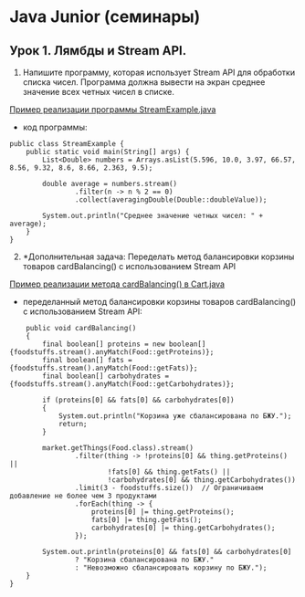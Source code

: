 # Java Junior (семинары)
## Урок 1. Лямбды и Stream API.

1. Напишите программу, которая использует Stream API для обработки списка чисел. 
Программа должна вывести на экран среднее значение всех четных чисел в списке.

[Пример реализации программы StreamExample.java](https://github.com/RuslanSakaev/JavJun/blob/master/src/main/java/org/sakaevrs/hw/hw1/StreamExample.java)

- код программы:
```
public class StreamExample {
    public static void main(String[] args) {
        List<Double> numbers = Arrays.asList(5.596, 10.0, 3.97, 66.57, 8.56, 9.32, 8.6, 8.66, 2.363, 9.5);

        double average = numbers.stream()
                .filter(n -> n % 2 == 0)
                .collect(averagingDouble(Double::doubleValue));

        System.out.println("Среднее значение четных чисел: " + average);
    }
}
```
2. *Дополнительная задача: Переделать метод балансировки корзины товаров cardBalancing() 
с использованием Stream API

[Пример реализации метода cardBalancing() в Cart.java](https://github.com/RuslanSakaev/JavJun/blob/master/src/main/java/org/sakaevrs/sem/sem1/task2/Cart.java)

- переделанный метод балансировки корзины товаров cardBalancing() с использованием Stream API:
```
    public void cardBalancing()
    {
        final boolean[] proteins = new boolean[]{foodstuffs.stream().anyMatch(Food::getProteins)};
        final boolean[] fats = {foodstuffs.stream().anyMatch(Food::getFats)};
        final boolean[] carbohydrates = {foodstuffs.stream().anyMatch(Food::getCarbohydrates)};

        if (proteins[0] && fats[0] && carbohydrates[0])
        {
            System.out.println("Корзина уже сбалансирована по БЖУ.");
            return;
        }

        market.getThings(Food.class).stream()
                .filter(thing -> !proteins[0] && thing.getProteins() ||
                        !fats[0] && thing.getFats() ||
                        !carbohydrates[0] && thing.getCarbohydrates())
                .limit(3 - foodstuffs.size())  // Ограничиваем добавление не более чем 3 продуктами
                .forEach(thing -> {
                    proteins[0] |= thing.getProteins();
                    fats[0] |= thing.getFats();
                    carbohydrates[0] |= thing.getCarbohydrates();
                });

        System.out.println(proteins[0] && fats[0] && carbohydrates[0]
                ? "Корзина сбалансирована по БЖУ."
                : "Невозможно сбалансировать корзину по БЖУ.");
    }
}
```
